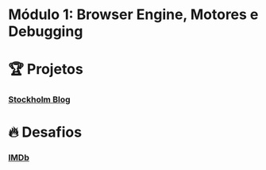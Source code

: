 # Módulo 1: Browser Engine, Motores e Debugging

# :trophy:  Projetos

### [Stockholm Blog](https://github.com/Luuck4s/AceleraDev-React/tree/master/Modulo%201/Blog-Stockholm)


# :fire: Desafios 

### [IMDb](https://github.com/Luuck4s/AceleraDev-React/tree/master/Modulo%201/IMDb)